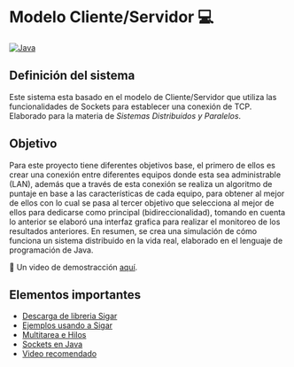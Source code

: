 # Modelo Cliente/Servidor :computer:

[![Java](https://forthebadge.com/images/badges/made-with-java.svg)](https://forthebadge.com)

## Definición del sistema
Este sistema esta basado en el modelo de Cliente/Servidor que utiliza las funcionalidades
de Sockets para establecer una conexión de TCP. Elaborado para la materia de _Sistemas Distribuidos y Paralelos_.

## Objetivo
Para este proyecto tiene diferentes objetivos base, el primero de ellos es crear una conexión
entre diferentes equipos donde esta sea administrable (LAN), además que a través de esta
conexión se realiza un algoritmo de puntaje en base a las características de cada equipo, para
obtener al mejor de ellos con lo cual se pasa al tercer objetivo que selecciona al mejor de ellos
para dedicarse como principal (bidireccionalidad), tomando en cuenta lo anterior se elaboró
una interfaz grafica para realizar el monitoreo de los resultados anteriores. En resumen, se
crea una simulación de cómo funciona un sistema distribuido en la vida real, elaborado en el
lenguaje de programación de Java.

:movie_camera: Un video de demostracción [aquí](https://www.youtube.com/watch?v=kntvGVsnLsw).

## Elementos importantes
- [Descarga de libreria Sigar](https://github.com/hyperic/sigar)
- [Ejemplos usando a Sigar](https://www.programcreek.com/java-api-examples/?api=org.hyperic.sigar.Sigar)
- [Multitarea e Hilos](https://jarroba.com/multitarea-e-hilos-facil-y-muchas-ventajas/)
- [Sockets en Java ](https://www.programacion.com.py/escritorio/java-escritorio/sockets-en-java-udp-y-tcp)
- [Video recomendado](https://www.youtube.com/watch?v=XN0J4rzj-NA)
